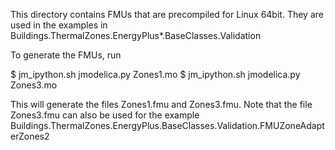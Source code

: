 This directory contains FMUs that are precompiled for Linux 64bit.
They are used in the examples in
Buildings.ThermalZones.EnergyPlus*.BaseClasses.Validation

To generate the FMUs, run

$ jm_ipython.sh jmodelica.py Zones1.mo
$ jm_ipython.sh jmodelica.py Zones3.mo

This will generate the files Zones1.fmu and Zones3.fmu.
Note that the file Zones3.fmu can also be used for the example
Buildings.ThermalZones.EnergyPlus.BaseClasses.Validation.FMUZoneAdapterZones2
